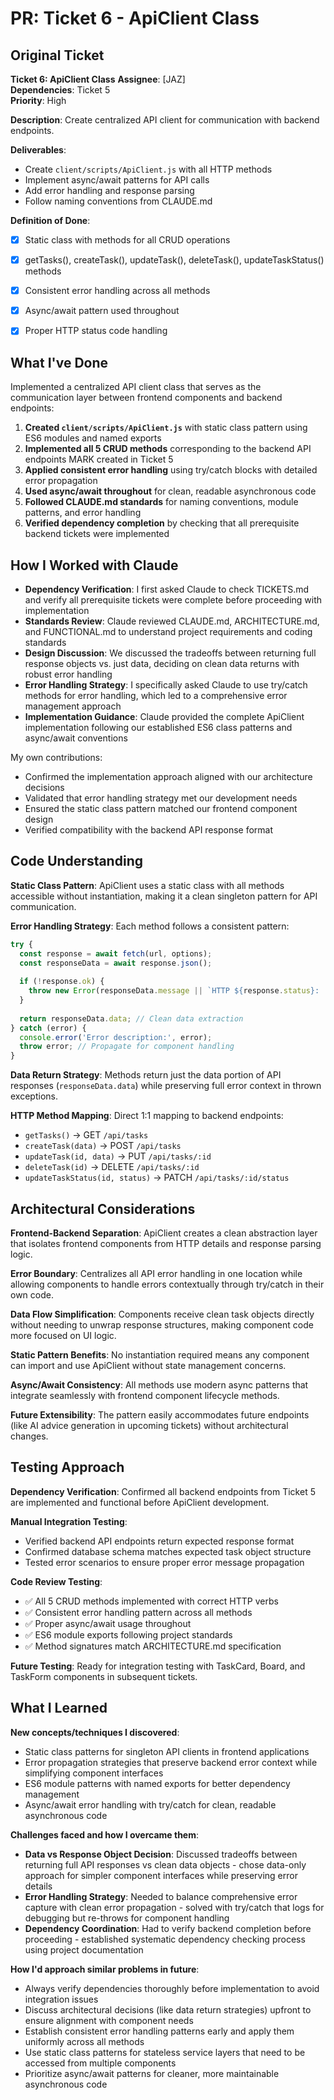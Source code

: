 # PR: Ticket 6 - ApiClient Class

## Original Ticket

**Ticket 6: ApiClient Class**
**Assignee**: [JAZ]  
**Dependencies**: Ticket 5  
**Priority**: High

**Description**: Create centralized API client for communication with backend endpoints.

**Deliverables**:
- Create `client/scripts/ApiClient.js` with all HTTP methods
- Implement async/await patterns for API calls
- Add error handling and response parsing
- Follow naming conventions from CLAUDE.md

**Definition of Done**:
- [x] Static class with methods for all CRUD operations
- [x] getTasks(), createTask(), updateTask(), deleteTask(), updateTaskStatus() methods
- [x] Consistent error handling across all methods
- [x] Async/await pattern used throughout
- [x] Proper HTTP status code handling


## What I've Done

Implemented a centralized API client class that serves as the communication layer between frontend components and backend endpoints:

1. **Created `client/scripts/ApiClient.js`** with static class pattern using ES6 modules and named exports
2. **Implemented all 5 CRUD methods** corresponding to the backend API endpoints MARK created in Ticket 5
3. **Applied consistent error handling** using try/catch blocks with detailed error propagation
4. **Used async/await throughout** for clean, readable asynchronous code
5. **Followed CLAUDE.md standards** for naming conventions, module patterns, and error handling
6. **Verified dependency completion** by checking that all prerequisite backend tickets were implemented


## How I Worked with Claude

- **Dependency Verification**: I first asked Claude to check TICKETS.md and verify all prerequisite tickets were complete before proceeding with implementation
- **Standards Review**: Claude reviewed CLAUDE.md, ARCHITECTURE.md, and FUNCTIONAL.md to understand project requirements and coding standards
- **Design Discussion**: We discussed the tradeoffs between returning full response objects vs. just data, deciding on clean data returns with robust error handling
- **Error Handling Strategy**: I specifically asked Claude to use try/catch methods for error handling, which led to a comprehensive error management approach
- **Implementation Guidance**: Claude provided the complete ApiClient implementation following our established ES6 class patterns and async/await conventions


My own contributions:
- Confirmed the implementation approach aligned with our architecture decisions
- Validated that error handling strategy met our development needs
- Ensured the static class pattern matched our frontend component design
- Verified compatibility with the backend API response format


## Code Understanding

**Static Class Pattern**: ApiClient uses a static class with all methods accessible without instantiation, making it a clean singleton pattern for API communication.

**Error Handling Strategy**: Each method follows a consistent pattern:
```javascript
try {
  const response = await fetch(url, options);
  const responseData = await response.json();
  
  if (!response.ok) {
    throw new Error(responseData.message || `HTTP ${response.status}: ...`);
  }
  
  return responseData.data; // Clean data extraction
} catch (error) {
  console.error('Error description:', error);
  throw error; // Propagate for component handling
}
```

**Data Return Strategy**: Methods return just the data portion of API responses (`responseData.data`) while preserving full error context in thrown exceptions.

**HTTP Method Mapping**: Direct 1:1 mapping to backend endpoints:
- `getTasks()` → GET `/api/tasks`
- `createTask(data)` → POST `/api/tasks`
- `updateTask(id, data)` → PUT `/api/tasks/:id`
- `deleteTask(id)` → DELETE `/api/tasks/:id`
- `updateTaskStatus(id, status)` → PATCH `/api/tasks/:id/status`


## Architectural Considerations

**Frontend-Backend Separation**: ApiClient creates a clean abstraction layer that isolates frontend components from HTTP details and response parsing logic.

**Error Boundary**: Centralizes all API error handling in one location while allowing components to handle errors contextually through try/catch in their own code.

**Data Flow Simplification**: Components receive clean task objects directly without needing to unwrap response structures, making component code more focused on UI logic.

**Static Pattern Benefits**: No instantiation required means any component can import and use ApiClient without state management concerns.

**Async/Await Consistency**: All methods use modern async patterns that integrate seamlessly with frontend component lifecycle methods.

**Future Extensibility**: The pattern easily accommodates future endpoints (like AI advice generation in upcoming tickets) without architectural changes.


## Testing Approach

**Dependency Verification**: Confirmed all backend endpoints from Ticket 5 are implemented and functional before ApiClient development.

**Manual Integration Testing**: 
- Verified backend API endpoints return expected response format
- Confirmed database schema matches expected task object structure
- Tested error scenarios to ensure proper error message propagation

**Code Review Testing**:
- ✅ All 5 CRUD methods implemented with correct HTTP verbs
- ✅ Consistent error handling pattern across all methods
- ✅ Proper async/await usage throughout
- ✅ ES6 module exports following project standards
- ✅ Method signatures match ARCHITECTURE.md specification

**Future Testing**: Ready for integration testing with TaskCard, Board, and TaskForm components in subsequent tickets.


## What I Learned

**New concepts/techniques I discovered**:
- Static class patterns for singleton API clients in frontend applications
- Error propagation strategies that preserve backend error context while simplifying component interfaces
- ES6 module patterns with named exports for better dependency management
- Async/await error handling with try/catch for clean, readable asynchronous code


**Challenges faced and how I overcame them**:
- **Data vs Response Object Decision**: Discussed tradeoffs between returning full API responses vs clean data objects - chose data-only approach for simpler component interfaces while preserving error details
- **Error Handling Strategy**: Needed to balance comprehensive error capture with clean error propagation - solved with try/catch that logs for debugging but re-throws for component handling
- **Dependency Coordination**: Had to verify backend completion before proceeding - established systematic dependency checking process using project documentation


**How I'd approach similar problems in future**:
- Always verify dependencies thoroughly before implementation to avoid integration issues
- Discuss architectural decisions (like data return strategies) upfront to ensure alignment with component needs
- Establish consistent error handling patterns early and apply them uniformly across all methods
- Use static class patterns for stateless service layers that need to be accessed from multiple components
- Prioritize async/await patterns for cleaner, more maintainable asynchronous code

